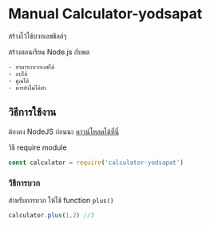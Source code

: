 
# Manual Calculator-yodsapat

สร้างไว้ใช้บวกเลขชิลล์ๆ

สร้างตอนเรียน Node.js กับพล

    - สามารถบวกเลขได้
    - ลบได้
    - คูณได้
    - หารยังไม่ได้ทำ

## วิธีการใช้งาน

ต้องลง NodeJS ก่อนนะ [ดาวน์โหลดได้ที่นี่](https://nodejs.org/en/) 

วิธี require module 

```js
const calculator = require('calculator-yodsapat')

```

### วิธีการบวก

สำหรับการบวก ให้ใช้ function `plus()`

```js
calculator.plus(1,2) //3

```